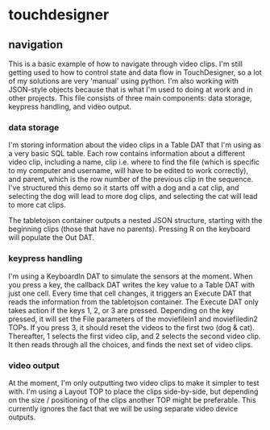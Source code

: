 # touchdesigner


## navigation

This is a basic example of how to navigate through video clips.  I'm still getting used to how to control state and data flow in TouchDesigner, so a lot of my solutions are very 'manual' using python.  I'm also working with JSON-style objects because that is what I'm used to doing at work and in other projects.  This file consists of three main components: data storage, keypress handling, and video output.

### data storage

I'm storing information about the video clips in a Table DAT that I'm using as a very basic SQL table.  Each row contains information about a different video clip, including a name, clip i.e. where to find the file (which is specific to my computer and username, will have to be edited to work correctly), and parent, which is the row number of the previous clip in the sequence.  I've structured this demo so it starts off with a dog and a cat clip, and selecting the dog will lead to more dog clips, and selecting the cat will lead to more cat clips.

The tabletojson container outputs a nested JSON structure, starting with the beginning clips (those that have no parents).  Pressing R on the keyboard will populate the Out DAT.

### keypress handling

I'm using a KeyboardIn DAT to simulate the sensors at the moment.  When you press a key, the callback DAT writes the key value to a Table DAT with just one cell.  Every time that cell changes, it triggers an Execute DAT that reads the information from the tabletojson container.  The Execute DAT only takes action if the keys 1, 2, or 3 are pressed.  Depending on the key pressed, it will set the File parameters of the moviefilein1 and moviefiledin2 TOPs.  If you press 3, it should reset the videos to the first two (dog & cat).  Thereafter, 1 selects the first video clip, and 2 selects the second video clip.  It then reads through all the choices, and finds the next set of video clips.


### video output

At the moment, I'm only outputting two video clips to make it simpler to test with.  I'm using a Layout TOP to place the clips side-by-side, but depending on the size / positioning of the clips another TOP might be preferable.  This currently ignores the fact that we will be using separate video device outputs.
